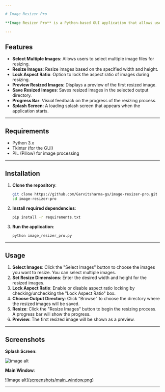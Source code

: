 ```yaml
---

# Image Resizer Pro

**Image Resizer Pro** is a Python-based GUI application that allows users to easily resize multiple images at once. It offers the ability to select images, specify output dimensions (width and height), and optionally maintain the aspect ratio. The resized images are saved in a specified output directory.

---
```


## Features

- **Select Multiple Images**: Allows users to select multiple image files for resizing.
- **Resize Images**: Resize images based on the specified width and height.
- **Lock Aspect Ratio**: Option to lock the aspect ratio of images during resizing.
- **Preview Resized Images**: Displays a preview of the first resized image.
- **Save Resized Images**: Saves resized images in the selected output directory.
- **Progress Bar**: Visual feedback on the progress of the resizing process.
- **Splash Screen**: A loading splash screen that appears when the application starts.

---

## Requirements

- Python 3.x
- Tkinter (for the GUI)
- PIL (Pillow) for image processing

---

## Installation

1. **Clone the repository**:

   ```bash
   git clone https://github.com/Garvitsharma-gs/image-resizer-pro.git
   cd image-resizer-pro
   ```

2. **Install required dependencies**:

   ```bash
   pip install -r requirements.txt
   ```

3. **Run the application**:

   ```bash
   python image_resizer_pro.py
   ```

---

## Usage

1. **Select Images**: Click the "Select Images" button to choose the images you want to resize. You can select multiple images.
2. **Set Resize Dimensions**: Enter the desired width and height for the resized images.
3. **Lock Aspect Ratio**: Enable or disable aspect ratio locking by checking/unchecking the "Lock Aspect Ratio" box.
4. **Choose Output Directory**: Click "Browse" to choose the directory where the resized images will be saved.
5. **Resize**: Click the "Resize Images" button to begin the resizing process. A progress bar will show the progress.
6. **Preview**: The first resized image will be shown as a preview.

---

## Screenshots

**Splash Screen**:

![image alt]([screenshots/splash_screen.png](https://github.com/Garvitsharma-gs/Image-Resizer-/blob/e4144d063c119ac3f9806a98f6f83798b7a37844/Screenshot%2024-11-2024%2005_58_00.png))

**Main Window**:

![image alt][(screenshots/main_window.png](https://github.com/Garvitsharma-gs/Image-Resizer-/blob/e4144d063c119ac3f9806a98f6f83798b7a37844/resize.py%20-%20Visual%20Studio%20Code%20%5BAdministrator%5D%2024-11-2024%2006_01_04.png))

---

